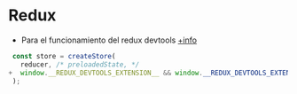 # Redux

* Para el funcionamiento del redux devtools [+info](https://github.com/zalmoxisus/redux-devtools-extension#usage)
```js
 const store = createStore(
   reducer, /* preloadedState, */
+  window.__REDUX_DEVTOOLS_EXTENSION__ && window.__REDUX_DEVTOOLS_EXTENSION__()
 );
```
